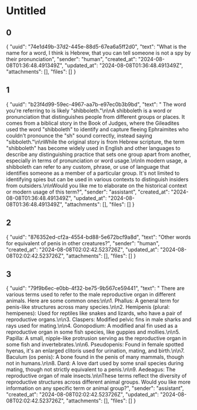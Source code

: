 # Untitled

## 0

{
  "uuid": "74e1d49b-37d2-445e-88d5-67ea6a5ff2d0",
  "text": "What is the name for a word, I think is Hebrew, that you can tell someone is not a spy by their pronunciation",
  "sender": "human",
  "created_at": "2024-08-08T01:36:48.491349Z",
  "updated_at": "2024-08-08T01:36:48.491349Z",
  "attachments": [],
  "files": []
}

## 1

{
  "uuid": "b23f4d99-59ec-4967-aa7b-e97ec0b3b9bd",
  "text": " The word you're referring to is likely \"shibboleth.\"\n\nA shibboleth is a word or pronunciation that distinguishes people from different groups or places. It comes from a biblical story in the Book of Judges, where the Gileadites used the word \"shibboleth\" to identify and capture fleeing Ephraimites who couldn't pronounce the \"sh\" sound correctly, instead saying \"sibboleth.\"\n\nWhile the original story is from Hebrew scripture, the term \"shibboleth\" has become widely used in English and other languages to describe any distinguishing practice that sets one group apart from another, especially in terms of pronunciation or word usage.\n\nIn modern usage, a shibboleth can refer to any custom, phrase, or use of language that identifies someone as a member of a particular group. It's not limited to identifying spies but can be used in various contexts to distinguish insiders from outsiders.\n\nWould you like me to elaborate on the historical context or modern usage of this term?",
  "sender": "assistant",
  "created_at": "2024-08-08T01:36:48.491349Z",
  "updated_at": "2024-08-08T01:36:48.491349Z",
  "attachments": [],
  "files": []
}

## 2

{
  "uuid": "876352ed-cf2a-4554-bd88-5e672bcf9a8d",
  "text": "Other words for equivalent of penis in other creatures?",
  "sender": "human",
  "created_at": "2024-08-08T02:02:42.523726Z",
  "updated_at": "2024-08-08T02:02:42.523726Z",
  "attachments": [],
  "files": []
}

## 3

{
  "uuid": "79f9b6ec-e0bb-4f32-be75-9b567ce59441",
  "text": " There are various terms used to refer to the male reproductive organ in different animals. Here are some common ones:\n\n1. Phallus: A general term for penis-like structures across many species.\n\n2. Hemipenis (plural: hemipenes): Used for reptiles like snakes and lizards, who have a pair of reproductive organs.\n\n3. Claspers: Modified pelvic fins in male sharks and rays used for mating.\n\n4. Gonopodium: A modified anal fin used as a reproductive organ in some fish species, like guppies and mollies.\n\n5. Papilla: A small, nipple-like protrusion serving as the reproductive organ in some fish and invertebrates.\n\n6. Pseudopenis: Found in female spotted hyenas, it's an enlarged clitoris used for urination, mating, and birth.\n\n7. Baculum (os penis): A bone found in the penis of many mammals, though not in humans.\n\n8. Dard: A love dart used by some snail species during mating, though not strictly equivalent to a penis.\n\n9. Aedeagus: The reproductive organ of male insects.\n\nThese terms reflect the diversity of reproductive structures across different animal groups. Would you like more information on any specific term or animal group?",
  "sender": "assistant",
  "created_at": "2024-08-08T02:02:42.523726Z",
  "updated_at": "2024-08-08T02:02:42.523726Z",
  "attachments": [],
  "files": []
}
